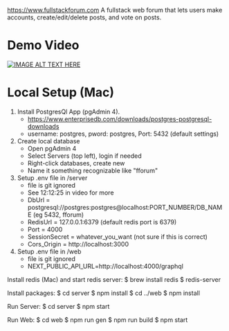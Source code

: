 https://www.fullstackforum.com
A fullstack web forum that lets users make accounts, create/edit/delete posts, and vote on posts.

# Demo Video
[![IMAGE ALT TEXT HERE](https://img.youtube.com/vi/ecObjii_C4o&ab_channel=asdf/0.jpg)](https://www.youtube.com/watch?v=ecObjii_C4o&ab_channel=asdf)

# Local Setup (Mac)
1. Install PostgresQl App (pgAdmin 4).
	- https://www.enterprisedb.com/downloads/postgres-postgresql-downloads
	- username: postgres, pword: postgres, Port: 5432 (default settings)
2. Create local database
	- Open pgAdmin 4
	- Select Servers (top left), login if needed
	- Right-click databases, create new
	- Name it something recognizable like "fforum"
2. Setup .env file in /server
	- file is git ignored
	- See 12:12:25 in video for more
	- DbUrl = postgresql://postgres:postgres@localhost:PORT_NUMBER/DB_NAME (eg 5432, fforum)
	- RedisUrl = 127.0.0.1:6379 (default redis port is 6379)
	- Port = 4000
	- SessionSecret = whatever_you_want (not sure if this is correct)
	- Cors_Origin = http://localhost:3000
3. Setup .env file in /web
	- file is git ignored
	- NEXT_PUBLIC_API_URL=http://localhost:4000/graphql

Install redis (Mac) and start redis server:
$ brew install redis
$ redis-server

Install packages:
$ cd server
$ npm install
$ cd ../web
$ npm install

Run Server:
$ cd server
$ npm start

Run Web:
$ cd web
$ npm run gen
$ npm run build
$ npm start
